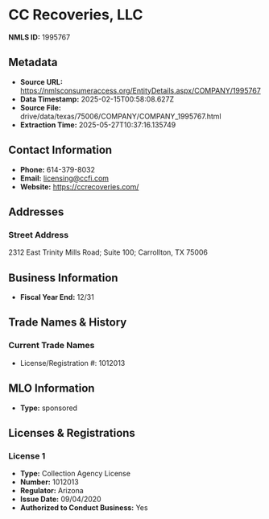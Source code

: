 # CC Recoveries, LLC

**NMLS ID:** 1995767

## Metadata
- **Source URL:** https://nmlsconsumeraccess.org/EntityDetails.aspx/COMPANY/1995767
- **Data Timestamp:** 2025-02-15T00:58:08.627Z
- **Source File:** drive/data/texas/75006/COMPANY/COMPANY_1995767.html
- **Extraction Time:** 2025-05-27T10:37:16.135749

## Contact Information
- **Phone:** 614-379-8032
- **Email:** licensing@ccfi.com
- **Website:** https://ccrecoveries.com/

## Addresses
### Street Address
2312 East Trinity Mills Road; Suite 100; Carrollton, TX 75006

## Business Information
- **Fiscal Year End:** 12/31

## Trade Names & History
### Current Trade Names
- License/Registration #: 1012013

## MLO Information
- **Type:** sponsored

## Licenses & Registrations

### License 1
- **Type:** Collection Agency License
- **Number:** 1012013
- **Regulator:** Arizona
- **Issue Date:** 09/04/2020
- **Authorized to Conduct Business:** Yes
